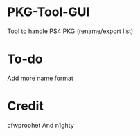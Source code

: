 # PKG-Tool-GUI
Tool to handle PS4 PKG (rename/export list)

# To-do
Add more name format

# Credit
cfwprophet And n1ghty
